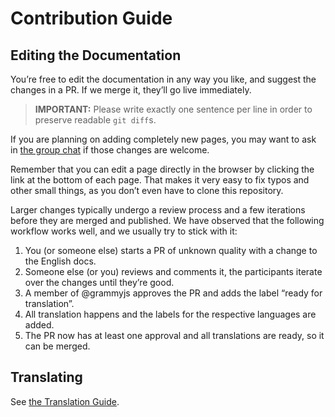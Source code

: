 # Contribution Guide

## Editing the Documentation

You’re free to edit the documentation in any way you like, and suggest the changes in a PR.
If we merge it, they’ll go live immediately.

> **IMPORTANT:** Please write exactly one sentence per line in order to preserve readable `git diff`s.

If you are planning on adding completely new pages, you may want to ask in [the group chat](https://t.me/grammyjs) if those changes are welcome.

Remember that you can edit a page directly in the browser by clicking the link at the bottom of each page.
That makes it very easy to fix typos and other small things, as you don’t even have to clone this repository.

Larger changes typically undergo a review process and a few iterations before they are merged and published.
We have observed that the following workflow works well, and we usually try to stick with it:

1. You (or someone else) starts a PR of unknown quality with a change to the English docs.
2. Someone else (or you) reviews and comments it, the participants iterate over the changes until they’re good.
3. A member of @grammyjs approves the PR and adds the label “ready for translation”.
4. All translation happens and the labels for the respective languages are added.
5. The PR now has at least one approval and all translations are ready, so it can be merged.

## Translating

See [the Translation Guide](./TRANSLATING.md).
